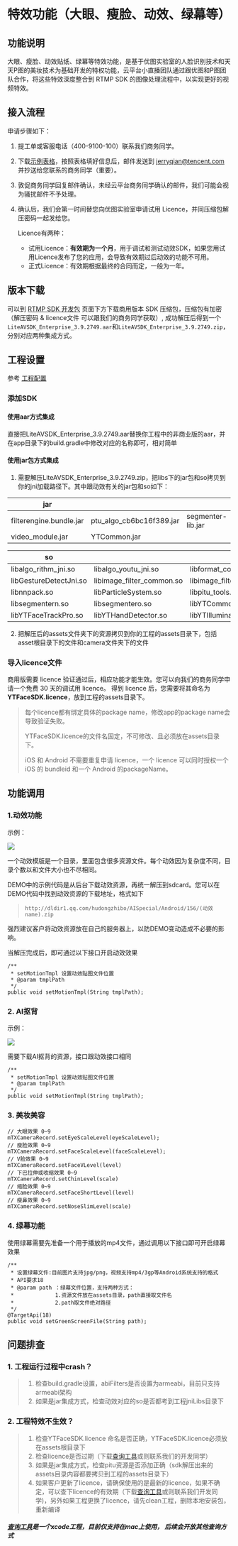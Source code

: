 # 特效功能（大眼、瘦脸、动效、绿幕等）

## 功能说明

大眼、瘦脸、动效贴纸、绿幕等特效功能，是基于优图实验室的人脸识别技术和天天P图的美妆技术为基础开发的特权功能，云平台小直播团队通过跟优图和P图团队合作，将这些特效深度整合到 RTMP SDK 的图像处理流程中，以实现更好的视频特效。

## 接入流程

申请步骤如下：

1. 提工单或客服电话（400-9100-100）联系我们商务同学。

2. 下载[示例表格](https://mc.qcloudimg.com/static/archive/766c9092424d0440a31c56c81f34a629/archive.xlsx)，按照表格填好信息后，邮件发送到 jerryqian@tencent.com 并抄送给您联系的商务同学（重要）。

3. 敦促商务同学回复邮件确认，未经云平台商务同学确认的邮件，我们可能会视为骚扰邮件不予处理。

4. 确认后，我们会第一时间替您向优图实验室申请试用 Licence，并同压缩包解压密码一起发给您。

   Licence有两种：

   - 试用Licence：**有效期为一个月**，用于调试和测试动效SDK，如果您用试用Licence发布了您的应用，会导致有效期过后动效的功能不可用。
   - 正式Licence：有效期根据最终的合同而定，一般为一年。

## 版本下载

可以到 [RTMP SDK 开发包](http://tce.fsphere.cn/document/product/454/7873) 页面下方下载商用版本 SDK 压缩包，压缩包有加密（解压密码 & licence文件 可以跟我们的商务同学获取）, 成功解压后得到一个`LiteAVSDK_Enterprise_3.9.2749.aar`和`LiteAVSDK_Enterprise_3.9.2749.zip`，分别对应两种集成方式。

## 工程设置

参考 [工程配置](http://tce.fsphere.cn/document/product/454/7877) 

### 添加SDK

#### 使用aar方式集成

直接把LiteAVSDK_Enterprise_3.9.2749.aar替换你工程中的非商业版的aar，并在app目录下的build.gradle中修改对应的名称即可，相对简单

#### 使用jar包方式集成

1. 需要解压LiteAVSDK_Enterprise_3.9.2749.zip，把libs下的jar包和so拷贝到你的jni加载路径下。其中跟动效有关的jar包和so如下：             
                                        
| jar                     |                          |                   |
| ----------------------- | ------------------------ | ----------------- |
| filterengine.bundle.jar | ptu_algo_cb6bc16f389.jar | segmenter-lib.jar |
| video_module.jar        | YTCommon.jar             |                   |

| so                     |                           |                        |
| ---------------------- | ------------------------- | ---------------------- |
| libalgo_rithm_jni.so   | libalgo_youtu_jni.so      | libformat_convert.so   |
| libGestureDetectJni.so | libimage_filter_common.so | libimage_filter_gpu.so |
| libnnpack.so           | libParticleSystem.so      | libpitu_tools.so       |
| libsegmentern.so       | libsegmentero.so          | libYTCommon.so         |
| libYTFaceTrackPro.so   | libYTHandDetector.so      | libYTIllumination.so   |


2. 把解压后的assets文件夹下的资源拷贝到你的工程的assets目录下，包括asset根目录下的文件和camera文件夹下的文件

### 导入licence文件

商用版需要 licence 验证通过后，相应功能才能生效。您可以向我们的商务同学申请一个免费 30 天的调试用 licence。
得到 licence 后，您需要将其命名为**YTFaceSDK.licence**，放到工程的assets目录下。

> 每个licence都有绑定具体的package name，修改app的package name会导致验证失败。
>
> YTFaceSDK.licence的文件名固定，不可修改、且必须放在assets目录下。
>
> iOS 和 Android 不需要重复申请 licence，一个 licence 可以同时授权一个 iOS 的 bundleid 和一个 Android 的packageName。

## 功能调用

### 1.动效功能

示例：

![](https://mc.qcloudimg.com/static/img/a320624ee8d3a82ee07feb05969e5290/A8B81CB6-DBD3-4111-9BF0-90BD02779BFC.png)

一个动效模版是一个目录，里面包含很多资源文件。每个动效因为复杂度不同，目录个数以和文件大小也不尽相同。

DEMO中的示例代码是从后台下载动效资源，再统一解压到sdcard。您可以在DEMO代码中找到动效资源的下载地址，格式如下

> ```
> http://dldir1.qq.com/hudongzhibo/AISpecial/Android/156/(动效name).zip
> ```

强烈建议客户将动效资源放在自己的服务器上，以防DEMO变动造成不必要的影响。

当解压完成后，即可通过以下接口开启动效效果

```
/**
 * setMotionTmpl 设置动效贴图文件位置
 * @param tmplPath
 */
public void setMotionTmpl(String tmplPath);
```

### 2. AI抠背

示例：

![](https://mc.qcloudimg.com/static/img/0f79b78687753f88af7685530745a8d4/98B403B8-1DEC-4130-B691-D9EB5E321162.png)

需要下载AI抠背的资源，接口跟动效接口相同

```
/**
 * setMotionTmpl 设置动效贴图文件位置
 * @param tmplPath
 */
public void setMotionTmpl(String tmplPath);
```

### 3. 美妆美容

```
// 大眼效果 0~9
mTXCameraRecord.setEyeScaleLevel(eyeScaleLevel);
// 瘦脸效果 0~9
mTXCameraRecord.setFaceScaleLevel(faceScaleLevel);
// V脸效果 0~9
mTXCameraRecord.setFaceVLevel(level)
// 下巴拉伸或收缩效果 0~9
mTXCameraRecord.setChinLevel(scale)
// 缩脸效果 0~9
mTXCameraRecord.setFaceShortLevel(level)
// 瘦鼻效果 0~9
mTXCameraRecord.setNoseSlimLevel(scale)
```

### 4. 绿幕功能

使用绿幕需要先准备一个用于播放的mp4文件，通过调用以下接口即可开启绿幕效果

```
/**
 * 设置绿幕文件:目前图片支持jpg/png，视频支持mp4/3gp等Android系统支持的格式
 * API要求18
 * @param path ：绿幕文件位置，支持两种方式：
 *             1.资源文件放在assets目录，path直接取文件名
 *             2.path取文件绝对路径
 */
@TargetApi(18)
public void setGreenScreenFile(String path);
```

## 问题排查              
### 1. 工程运行过程中crash？  
 > 1. 检查build.gradle设置，abiFilters是否设置为armeabi，目前只支持armeabi架构
 > 2. 如果是jar集成方式，检查动效对应的so是否都考到工程jniLibs目录下
     
### 2. 工程特效不生效？  
 > 1. 检查YTFaceSDK.licence 命名是否正确，YTFaceSDK.licence必须放在assets根目录下  
 > 2. 检查licence是否过期（下载[查询工具](https://mc.qcloudimg.com/static/archive/9c0f8c02466d08e5ac14c396fad21005/PituDateSearch.zip)或则联系我们的开发同学）    
 > 3. 如果是jar集成方式，检查pitu资源是否添加正确（sdk解压出来的assets目录内容都要拷贝到工程的assets目录下）  
 > 4. 如果客户更新了licence，请确保使用的是最新的licence，如果不确定，可以查下licence的有效期（下载[查询工具](https://mc.qcloudimg.com/static/archive/9c0f8c02466d08e5ac14c396fad21005/PituDateSearch.zip)或则联系我们开发同学)，另外如果工程更换了licence，请先clean工程，删除本地安装包，重新编译       
 
##### [查询工具](https://mc.qcloudimg.com/static/archive/9c0f8c02466d08e5ac14c396fad21005/PituDateSearch.zip)是一个xcode工程，目前仅支持在mac上使用， 后续会开放其他查询方式

